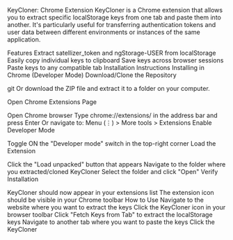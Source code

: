 KeyCloner: Chrome Extension
KeyCloner is a Chrome extension that allows you to extract specific localStorage keys from one tab and paste them into another. It's particularly useful for transferring authentication tokens and user data between different environments or instances of the same application.

Features
Extract satellizer_token and ngStorage-USER from localStorage
Easily copy individual keys to clipboard
Save keys across browser sessions
Paste keys to any compatible tab
Installation Instructions
Installing in Chrome (Developer Mode)
Download/Clone the Repository

git
Or download the ZIP file and extract it to a folder on your computer.

Open Chrome Extensions Page

Open Chrome browser
Type chrome://extensions/ in the address bar and press Enter
Or navigate to: Menu (⋮) > More tools > Extensions
Enable Developer Mode

Toggle ON the "Developer mode" switch in the top-right corner
Load the Extension

Click the "Load unpacked" button that appears
Navigate to the folder where you extracted/cloned KeyCloner
Select the folder and click "Open"
Verify Installation

KeyCloner should now appear in your extensions list
The extension icon should be visible in your Chrome toolbar
How to Use
Navigate to the website where you want to extract the keys
Click the KeyCloner icon in your browser toolbar
Click "Fetch Keys from Tab" to extract the localStorage keys
Navigate to another tab where you want to paste the keys
Click the KeyCloner